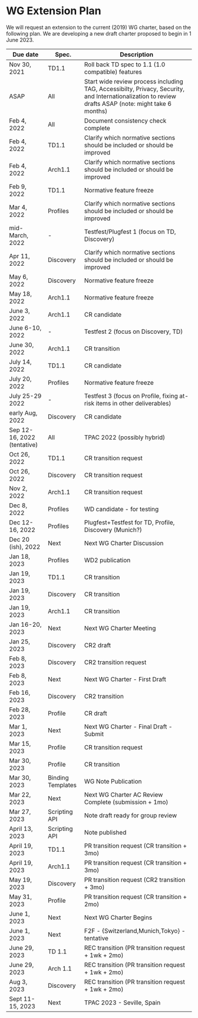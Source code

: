 # WG Extension Plan
We will request an extension to the current (2019) WG charter, based on the following plan.
We are developing a new draft charter proposed to begin in 1 June 2023.

| Due date | Spec. | Description |
| --- | --- | --- |
| Nov 30, 2021 | TD1.1 | Roll back TD spec to 1.1 (1.0 compatible) features |
| ASAP | All | Start wide review process including TAG, Accessibilty, Privacy, Security, and Internationalization to review drafts ASAP (note: might take 6 months) |
| Feb 4, 2022 | All | Document consistency check complete |
| Feb 4, 2022 | TD1.1 | Clarify which normative sections should be included or should be improved |
| Feb 4, 2022 | Arch1.1 | Clarify which normative sections should be included or should be improved |
| Feb 9, 2022 | TD1.1 | Normative feature freeze |
| Mar 4, 2022 | Profiles | Clarify which normative sections should be included or should be improved |
| mid-March, 2022 | - | Testfest/Plugfest 1 (focus on TD, Discovery) |
| Apr 11, 2022 | Discovery | Clarify which normative sections should be included or should be improved |
| May 6, 2022 | Discovery | Normative feature freeze |
| May 18, 2022 | Arch1.1 | Normative feature freeze |
| June 3, 2022 | Arch1.1 | CR candidate |
| June 6-10, 2022 | - | Testfest 2 (focus on Discovery, TD) |
| June 30, 2022 | Arch1.1 | CR transition |
| July 14, 2022 | TD1.1 | CR candidate |
| July 20, 2022 | Profiles | Normative feature freeze |
| July 25-29 2022 | -   | Testfest 3 (focus on Profile, fixing at-risk items in other deliverables) |
| early Aug, 2022 | Discovery | CR candidate |
| Sep 12-16, 2022 (tentative)| All | TPAC 2022 (possibly hybrid) |
| Oct 26, 2022 | TD1.1 | CR transition request |
| Oct 26, 2022 | Discovery | CR transition request |
| Nov 2, 2022 | Arch1.1 | CR transition request |
| Dec 8, 2022 | Profiles | WD candidate - for testing  |
| Dec 12-16, 2022 | Profiles | Plugfest+Testfest for TD, Profile, Discovery (Munich?) |
| Dec 20 (ish), 2022 | Next | Next WG Charter Discussion |
| Jan 18, 2023 | Profiles | WD2 publication |
| Jan 19, 2023 | TD1.1 | CR transition |
| Jan 19, 2023 | Discovery | CR transition |
| Jan 19, 2023 | Arch1.1 | CR transition |
| Jan 16-20, 2023 | Next | Next WG Charter Meeting |
| Jan 25, 2023 | Discovery | CR2 draft |
| Feb 8, 2023 | Discovery | CR2 transition request |
| Feb 8, 2023 | Next | Next WG Charter - First Draft |
| Feb 16, 2023 | Discovery | CR2 transition |
| Feb 28, 2023 | Profile | CR draft |
| Mar 1, 2023 | Next | Next WG Charter - Final Draft - Submit |
| Mar 15, 2023 | Profile | CR transition request |
| Mar 30, 2023 | Profile | CR transition |
| Mar 30, 2023 | Binding Templates | WG Note Publication |
| Mar 22, 2023 | Next | Next WG Charter AC Review Complete (submission + 1mo) |
| Mar 27, 2023 | Scripting API | Note draft ready for group review |
| April 13, 2023 | Scripting API | Note published |
| April 19, 2023 | TD1.1 | PR transition request (CR transition + 3mo) |
| April 19, 2023 | Arch1.1 | PR transition request (CR transition + 3mo) |
| May 19, 2023 | Discovery | PR transition request (CR2 transition + 3mo) |
| May 31, 2023 | Profile | PR transition request (CR transition + 2mo) |
| June 1, 2023 | Next | Next WG Charter Begins |
| June 1, 2023 | Next | F2F - {Switzerland,Munich,Tokyo} - tentative |
| June 29, 2023 | TD 1.1 | REC transition (PR transition request + 1wk + 2mo) |
| June 29, 2023 | Arch 1.1 | REC transition (PR transition request + 1wk + 2mo) |
| Aug 3, 2023 | Discovery | REC transition (PR transition request + 1wk + 2mo) |
| Sept 11-15, 2023 | Next | TPAC 2023 - Seville, Spain |
